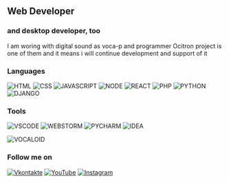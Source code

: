 ## Web Developer
### and desktop developer, too
I am woring with digital sound as voca-p and programmer
Ocitron project is one of them and it means i will continue development and support of it

### Languages

![HTML](https://img.shields.io/badge/-html-1C1C1C?style=for-the-badge&logo=html5&logoColor=E34F26)
![CSS](https://img.shields.io/badge/-css-1C1C1C?style=for-the-badge&logo=css3&logoColor=3850AE)
![JAVASCRIPT](https://img.shields.io/badge/-javascript-474A51?style=for-the-badge&logo=javascript&logoColor=F7DF1E)
![NODE](https://img.shields.io/badge/-node.js-1C1C1C?style=for-the-badge&logo=nodedotjs&logoColor=F7DF1E)
![REACT](https://img.shields.io/badge/-react-1C1C1C?style=for-the-badge&logo=react)
![PHP](https://img.shields.io/badge/-php-1C1C1C?style=for-the-badge&logo=php&logoColor=666885)
![PYTHON](https://img.shields.io/badge/-python-474A51?style=for-the-badge&logo=python&logoColor=3776AB)
![DJANGO](https://img.shields.io/badge/-django-1C1C1C?style=for-the-badge&logo=django&logoColor=F5F5F5)

### Tools

![VSCODE](https://img.shields.io/badge/-VSCODE-1C1C1C?style=for-the-badge&logo=visualstudiocode)
![WEBSTORM](https://img.shields.io/badge/-webstorm-1C1C1C?style=for-the-badge&logo=webstorm)
![PYCHARM](https://img.shields.io/badge/-pycharm-1C1C1C?style=for-the-badge&logo=pycharm)
![IDEA](https://img.shields.io/badge/-intellij-1C1C1C?style=for-the-badge&logo=intellijidea)

![VOCALOID](https://img.shields.io/badge/-vocaloid-1C1C1C?style=for-the-badge&logo=yamahacorporation)

<!-- # Stats -->
<!-- ![My Activity On Github](https://github-readme-stats.vercel.app/api?username=nekitExclyusiw&show_icons=true&theme=merko&count_private=true) -->
<!-- ![Top Langs](https://github-readme-stats.vercel.app/api/top-langs/?username=nekitExclyusiw&langs_count=5) -->
<!--  -->
### Follow me on

[![Vkontakte](https://img.shields.io/badge/-Vk-1C1C1C?style=for-the-badge&logo=Vk&logoColor=4F7DB3)](https://vk.com/kabarma)
[![YouTube](https://img.shields.io/badge/-YouTube-1C1C1C?style=for-the-badge&logo=youtube&logoColor=FF0000)](https://www.youtube.com/channel/UCtMAGrjxTdYOeMBi5HIUjsA)
[![Instagram](https://img.shields.io/badge/-Instagram-1C1C1C?style=for-the-badge&logo=instagram&logoColor=E1306C)](https://www.instagram.com/kabarma_official)

<!-- YOUTUBE:START -->
<!-- YOUTUBE:END -->

